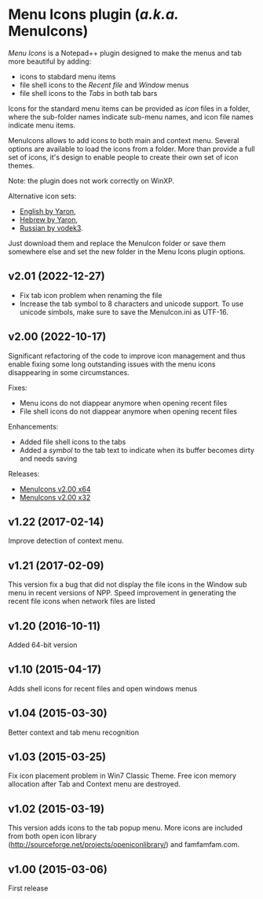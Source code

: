 # Menu Icons plugin (*a.k.a.* MenuIcons)

*Menu Icons* is a Notepad++ plugin designed to make the menus and tab more beautiful by adding:
* icons to stabdard menu items
* file shell icons to the *Recent file* and *Window* menus
* file shell icons to the *Tabs* in both tab bars

Icons for the standard menu items can be provided as *icon* files in a folder, where the sub-folder names indicate sub-menu names, and icon file names indicate menu items.

MenuIcons allows to add icons to both main and context menu. Several options are available to load the icons from a folder. 
More than provide a full set of icons, it's design to enable people to create their own set of icon themes. 

Note: the plugin does not work correctly on WinXP. 

Alternative icon sets: 
* [English by Yaron](http://www.google.com/url?q=http%3A%2F%2Fsourceforge.net%2Fp%2Fnotepad-plus%2Fdiscussion%2F482781%2Fthread%2Fdb6db280%2F8b56%2Fattachment%2FMenuIcons%2520English.zip&sa=D&sntz=1&usg=AOvVaw3xhFVfsCSP2rdTMNRqupdM), 
* [Hebrew by Yaron](http://www.google.com/url?q=http%3A%2F%2Fsourceforge.net%2Fp%2Fnotepad-plus%2Fdiscussion%2F482781%2Fthread%2Fdb6db280%2F8b56%2Fattachment%2FMenuIcons%2520Hebrew.zip&sa=D&sntz=1&usg=AOvVaw0-R0qReB6hjvo1rAJigmsw),
* [Russian by vodek3](https://github.com/francostellari/NppPlugins/files/10197405/MenuIcons.Russian.zip).

Just download them and replace the MenuIcon folder or save them somewhere else and set the new folder in the Menu Icons plugin options.

## v2.01 (2022-12-27)

* Fix tab icon problem when renaming the file
* Increase the tab symbol to 8 characters and unicode support. To use unicode simbols, make sure to save the MenuIcon.ini as UTF-16.

## v2.00 (2022-10-17)

Significant refactoring of the code to improve icon management and thus enable fixing some long outstanding issues with the menu icons disappearing in some circumstances.

Fixes:
* Menu icons do not diappear anymore when opening recent files
* File shell icons do not diappear anymore when opening recent files

Enhancements:
* Added file shell icons to the tabs
* Added a *symbol* to the tab text to indicate when its buffer becomes dirty and needs saving

Releases:
* [MenuIcons v2.00 x64](MenuIcons_dll_2v00_x64.zip)
* [MenuIcons v2.00 x32](MenuIcons_dll_2v00_x32.zip)


## v1.22 (2017-02-14)

Improve detection of context menu.


## v1.21 (2017-02-09)

This version fix a bug that did not display the file icons in the Window sub menu in recent versions of NPP.
Speed improvement in generating the recent file icons when network files are listed


## v1.20 (2016-10-11)

Added 64-bit version


## v1.10 (2015-04-17)

Adds shell icons for recent files and open windows menus


## v1.04 (2015-03-30)

Better context and tab menu recognition


## v1.03 (2015-03-25)

Fix icon placement problem in Win7 Classic Theme.
Free icon memory allocation after Tab and Context menu are destroyed.


## v1.02 (2015-03-19)

This version adds icons to the tab popup menu. More icons are included from both open icon library (http://sourceforge.net/projects/openiconlibrary/) and famfamfam.com.


## v1.00 (2015-03-06)

First release
